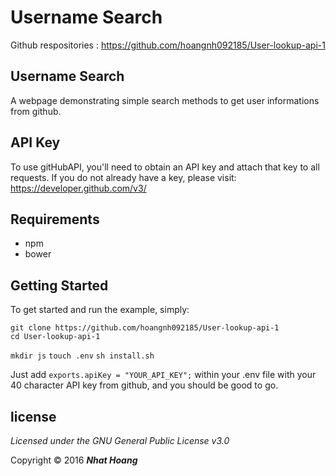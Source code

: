 # Username Search #

Github respositories : https://github.com/hoangnh092185/User-lookup-api-1


## Username Search ##

A webpage demonstrating simple search methods to get user informations from github.   



## API Key ##

To use gitHubAPI, you'll need to obtain an API key and attach that key to all requests. If you do not already have a key, please visit: https://developer.github.com/v3/

## Requirements ##
 * npm
 * bower

## Getting Started ##

To get started and run the example, simply:

	git clone https://github.com/hoangnh092185/User-lookup-api-1
	cd User-lookup-api-1
 ``mkdir js``
  `touch .env`
  `sh install.sh`

Just add `exports.apiKey = "YOUR_API_KEY";` within your .env file with your 40 character API key from github, and you should be good to go.


## license ##
*Licensed under the GNU General Public License v3.0*

Copyright &copy; 2016 **_Nhat Hoang_**
